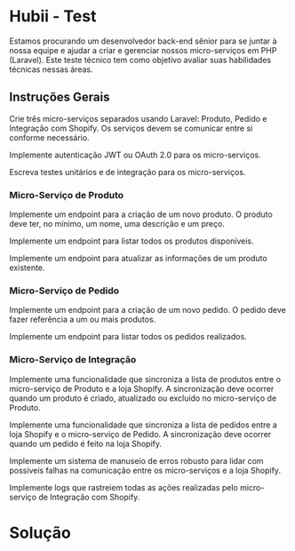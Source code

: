 # Hubii - Test


Estamos procurando um desenvolvedor back-end sênior para se juntar à nossa equipe e ajudar a criar e gerenciar nossos micro-serviços em PHP (Laravel). Este teste técnico tem como objetivo avaliar suas habilidades técnicas nessas áreas.

## Instruções Gerais

Crie três micro-serviços separados usando Laravel: Produto, Pedido e Integração com Shopify.
Os serviços devem se comunicar entre si conforme necessário.

Implemente autenticação JWT ou OAuth 2.0 para os micro-serviços.

Escreva testes unitários e de integração para os micro-serviços.

### Micro-Serviço de Produto

Implemente um endpoint para a criação de um novo produto. O produto deve ter, no mínimo, um nome, uma descrição e um preço.
 
Implemente um endpoint para listar todos os produtos disponíveis.

Implemente um endpoint para atualizar as informações de um produto existente.

### Micro-Serviço de Pedido

Implemente um endpoint para a criação de um novo pedido. O pedido deve fazer referência a um ou mais produtos.

Implemente um endpoint para listar todos os pedidos realizados.

### Micro-Serviço de Integração

Implemente uma funcionalidade que sincroniza a lista de produtos entre o micro-serviço de Produto e a loja Shopify. A sincronização deve ocorrer quando um produto é criado, atualizado ou excluído no micro-serviço de Produto.

Implemente uma funcionalidade que sincroniza a lista de pedidos entre a loja Shopify e o micro-serviço de Pedido. A sincronização deve ocorrer quando um pedido é feito na loja Shopify.

Implemente um sistema de manuseio de erros robusto para lidar com possíveis falhas na comunicação entre os micro-serviços e a loja Shopify.

Implemente logs que rastreiem todas as ações realizadas pelo micro-serviço de Integração com Shopify.



# Solução
